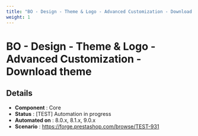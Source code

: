 ```yaml
---
title: "BO - Design - Theme & Logo - Advanced Customization - Download theme"
weight: 1
---
```


# BO - Design - Theme & Logo - Advanced Customization - Download theme
## Details
* **Component** : Core
* **Status** : [TEST] Automation in progress
* **Automated on** : 8.0.x, 8.1.x, 9.0.x
* **Scenario** : https://forge.prestashop.com/browse/TEST-931

